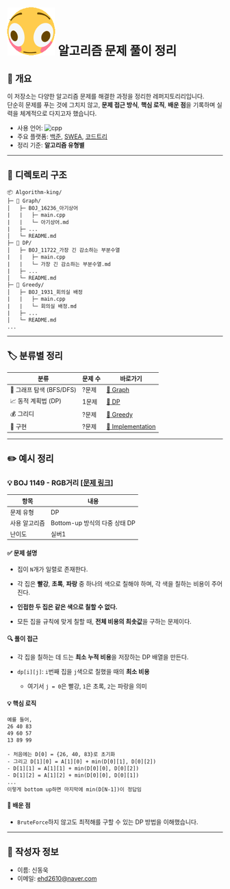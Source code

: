 # ![alt text](./images/flip.gif) 알고리즘 문제 풀이 정리

## 👋 개요
이 저장소는 다양한 알고리즘 문제를 해결한 과정을 정리한 레퍼지토리리입니다.  
단순히 문제를 푸는 것에 그치지 않고, **문제 접근 방식**, **핵심 로직**, **배운 점**을 기록하며 실력을 체계적으로 다지고자 했습니다.

- 사용 언어: ![cpp](https://img.shields.io/badge/C++-00599C?style=flat-square&logo=C%2B%2B&logoColor=white)
- 주요 플랫폼: [백준](https://www.acmicpc.net/), [SWEA](https://swexpertacademy.com/main/main.do), [코드트리](https://www.codetree.ai/ko/trail-info)
- 정리 기준: **알고리즘 유형별**

---

## 📂 디렉토리 구조

```
📦 Algorithm-king/
├─ 📁 Graph/
│   ├─ BOJ_16236_아기상어
|   |   ├─ main.cpp
|   |   └─ 아기상어.md
|   ├─ ...
│   └─ README.md
├─ 📁 DP/
│   ├─ BOJ_11722_가장 긴 감소하는 부분수열
|   |   ├─ main.cpp
|   |   └─ 가장 긴 감소하는 부분수열.md
|   ├─ ...
│   └─ README.md
├─ 📁 Greedy/
│   ├─ BOJ_1931_회의실 배정
|   |   ├─ main.cpp
|   |   └─ 회의실 배정.md
|   ├─ ...
│   └─ README.md
...
```

---

## 🏷️ 분류별 정리

| 분류 | 문제 수 | 바로가기 |
|------|---------|----------|
| 🧩 그래프 탐색 (BFS/DFS) | ?문제 | [📁 Graph](./Graph/) |
| 📈 동적 계획법 (DP) | 1문제 | [📁 DP](./DP/) |
| 💰 그리디 | ?문제 | [📁 Greedy](./Greedy/) |
| 🧮 구현 | ?문제 | [📁 Implementation](./Implementation/) |

---

## ✏️ 예시 정리

### 💡 BOJ 1149 - RGB거리 [[문제 링크](https://www.acmicpc.net/problem/1149)]

| 항목 | 내용 |
|------|------|
| 문제 유형 | DP |
| 사용 알고리즘 | Bottom-up 방식의 다중 상태 DP |
| 난이도 | 실버1 |

#### ✅ 문제 설명
- 집이 `N`개가 일렬로 존재한다.

- 각 집은 **빨강**, **초록**, **파랑** 중 하나의 색으로 칠해야 하며, 각 색을 칠하는 비용이 주어진다.

- **인접한 두 집은 같은 색으로 칠할 수 없다.**

- 모든 집을 규칙에 맞게 칠할 때, **전체 비용의 최솟값**을 구하는 문제이다.

#### 🔍 풀이 접근
- 각 집을 칠하는 데 드는 **최소 누적 비용**을 저장하는 DP 배열을 만든다.

- `dp[i][j]`: `i`번째 집을 `j`색으로 칠했을 때의 **최소 비용**

    - 여기서 `j = 0`은 빨강, `1`은 초록, `2`는 파랑을 의미

#### 💡 핵심 로직
```
예를 들어,
26 40 83
49 60 57
13 89 99

- 처음에는 D[0] = {26, 40, 83}로 초기화
- 그리고 D[1][0] = A[1][0] + min(D[0][1], D[0][2])
- D[1][1] = A[1][1] + min(D[0][0], D[0][2])
- D[1][2] = A[1][2] + min(D[0][0], D[0][1])
...
이렇게 bottom up하면 마지막에 min(D[N-1])이 정답임
```

#### 📌 배운 점
- `BruteForce`하지 않고도 최적해를 구할 수 있는 DP 방법을 이해했습니다.

---

## 📌 작성자 정보

- 이름: 신동욱
- 이메일: [ehd2610@naver.com](mailto:ehd2610@naver.com)
